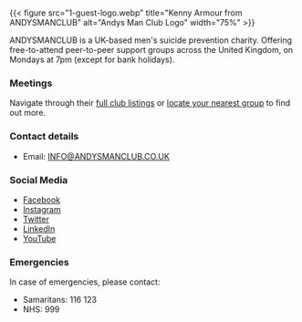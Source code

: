 #
{{< figure src="1-guest-logo.webp" title="Kenny Armour from ANDYSMANCLUB" alt="Andys Man Club Logo" width="75%" >}}

ANDYSMANCLUB is a UK-based men's suicide prevention charity. Offering free-to-attend peer-to-peer support groups across the United Kingdom, 
on Mondays at 7pm (except for bank holidays).

### **Meetings**

Navigate through their [full club listings](https://andysmanclub.co.uk/full-club-lists/) or [locate your nearest group](https://andysmanclub.co.uk/find-your-nearest-group/) to find out more.

### **Contact details**

- Email: [INFO@ANDYSMANCLUB.CO.UK](mailto:INFO@ANDYSMANCLUB.CO.UK)

### **Social Media**

- [Facebook](https://www.facebook.com/andysmanclub/)
- [Instagram](https://www.instagram.com/andysmanclubuk/)
- [Twitter](https://twitter.com/andysmanclubuk)
- [LinkedIn](https://www.linkedin.com/company/andysmanclub/)
- [YouTube](https://www.youtube.com/channel/UC8mJx0-NFRJerTgTreJ2U7w)

### **Emergencies**

In case of emergencies, please contact:

- Samaritans: 116 123
- NHS: 999
